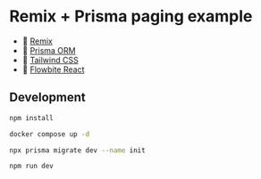 # Remix + Prisma paging example

- 📖 [Remix](https://remix.run/docs/en/main)
- 📖 [Prisma ORM](https://www.prisma.io/docs/orm)
- 📖 [Tailwind CSS](https://tailwindcss.com/docs/installation)
- 📖 [Flowbite React](https://flowbite-react.com/docs/getting-started/introduction)

## Development

```sh
npm install
```

```sh
docker compose up -d

npx prisma migrate dev --name init
```

```sh
npm run dev
```
